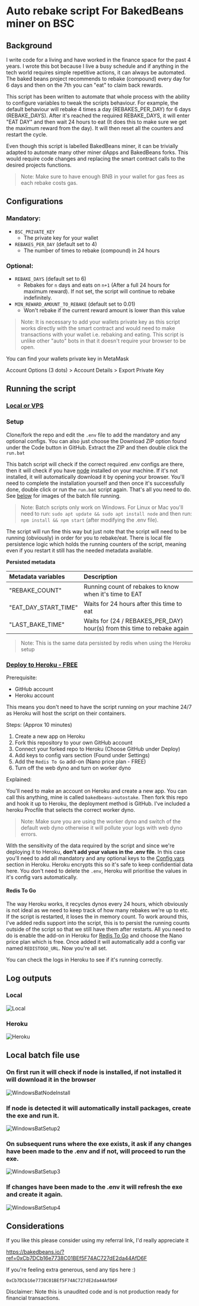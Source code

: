 # Auto rebake script For BakedBeans miner on BSC

## Background

I write code for a living and have worked in the finance space for the past 4 years. I wrote this bot because I live a busy schedule and if anything in the tech world requires simple repetitive actions, it can always be automated. The baked beans project recommends to rebake (compound) every day for 6 days and then on the 7th you can "eat" to claim back rewards. 

This script has been written to automate that whole process with the ability to configure variables to tweak the scripts behaviour. For example, the default behaviour will rebake 4 times a day (REBAKES_PER_DAY) for 6 days (REBAKE_DAYS). After it's reached the required REBAKE_DAYS, it will enter "EAT DAY" and then wait 24 hours to eat (It does this to make sure we get the maximum reward from the day). It will then reset all the counters and restart the cycle. 

Even though this script is labelled BakedBeans miner, it can be trivially adapted to automate many other miner dApps and BakedBeans forks. This would require code changes and replacing the smart contract calls to the desired projects functions.

> Note: Make sure to have enough BNB in your wallet for gas fees as each rebake costs gas.

## Configurations

### Mandatory:
- `BSC_PRIVATE_KEY`
    - The private key for your wallet
- `REBAKES_PER_DAY` (default set to 4)
    - The number of times to rebake (compound) in 24 hours

### Optional:
- `REBAKE_DAYS` (default set to 6)
    - Rebakes for `n` days and eats on `n+1` (After a full 24 hours for maximum reward). If not set, the script will continue to rebake indefinitely. 
- `MIN_REWARD_AMOUNT_TO_REBAKE` (default set to 0.01)
    - Won't rebake if the current reward amount is lower than this value

> Note: It is necessary to add your wallets private key as this script works directly with the smart contract and would need to make transactions with your wallet i.e. rebaking and eating. This script is unlike other "auto" bots in that it doesn't require your browser to be open. 

You can find your wallets private key in MetaMask 

Account Options (3 dots) > Account Details > Export Private Key

## Running the script

### <ins>Local or VPS</ins>

### Setup

Clone/fork the repo and edit the `.env` file to add the mandatory and any optional configs. You can also just choose the Download ZIP option found under the Code button in GitHub. Extract the ZIP and then double click the `run.bat`

This batch script will check if the correct required .env configs are there, then it will check if you have [node](https://nodejs.org/en/) installed on your machine. If it's not installed, it will automatically download it by opening your browser. You'll need to complete the installation yourself and then once it's successfully done, double click or run the `run.bat` script again. That's all you need to do. See [below](#local-batch-file-use) for images of the batch file running.

> Note: Batch scripts only work on Windows. For Linux or Mac you'll need to run: `sudo apt update && sudo apt install node` and then run: `npm install && npm start` (after modifying the .env file).

The script will run fine this way but just note that the script will need to be running (obviously) in order for you to rebake/eat. There is local file persistence logic which holds the running counters of the script, meaning even if you restart it still has the needed metadata available.

<b>Persisted metadata</b>

|Metadata variables|Description|
|:-------------|:-----------------------------------------|
|"REBAKE_COUNT"|Running count of rebakes to know when it's time to EAT|
|"EAT_DAY_START_TIME"|Waits for 24 hours after this time to eat|
|"LAST_BAKE_TIME"| Waits for (24 / REBAKES_PER_DAY) hour(s) from this time to rebake again|

> Note: This is the same data persisted by redis when using the Heroku setup

### <ins>Deploy to Heroku - FREE</ins>

Prerequisite: 
- GitHub account
- Heroku account

This means you don't need to have the script running on your machine 24/7 as Heroku will host the script on their containers.

Steps: (Approx 10 minutes)
1. Create a new app on Heroku
2. Fork this repository to your own GitHub account
3. Connect your forked repo to Heroku (Choose GitHub under Deploy)
4. Add keys to config vars section (Found under Settings)
5. Add the `Redis To Go` add-on (Nano price plan - FREE)
6. Turn off the web dyno and turn on worker dyno

Explained:

You'll need to make an account on Heroku and create a new app. You can call this anything, mine is called `bakedbeans-autostake`. Then fork this repo and hook it up to Heroku, the deployment method is GitHub. I've included a heroku Procfile that selects the correct worker dyno. 

> Note: Make sure you are using the worker dyno and switch of the default web dyno otherwise it will pollute your logs with web dyno errors.

With the sensitivity of the data required by the script and since we're deploying it to Heroku, <b>don't add your values in the .env file</b>. In this case you'll need to add all mandatory and any optional keys to the [Config vars](https://devcenter.heroku.com/articles/config-vars) section in Heroku. Heroku encrypts this so it's safe to keep confidential data here. You don't need to delete the `.env`, Heroku will prioritise the values in it's config vars automatically.

#### <b>Redis To Go</b>

The way Heroku works, it recycles dynos every 24 hours, which obviously is not ideal as we need to keep track of how many rebakes we're up to etc. If the script is restarted, it loses the in memory count. To work around this, I've added redis support into the script, this is to persist the running counts outside of the script so that we still have them after restarts. All you need to do is enable the add-on in Heroku for [Redis To Go](https://elements.heroku.com/addons/redistogo) and choose the Nano price plan which is free. Once added it will automatically add a config var named `REDISTOGO_URL`. Now you're all set.

You can check the logs in Heroku to see if it's running correctly.

## Log outputs
### Local
![Local](images/LocalLogOutput.png)
### Heroku
![Heroku](images/HerokuLogOutput.png)

## Local batch file use

### On first run it will check if node is installed, if not installed it will download it in the browser
![WindowsBatNodeInstall](images/WindowsBatSetupNodeInstall.png)

### If node is detected it will automatically install packages, create the exe and run it.
![WindowsBatSetup2](images/WindowsBatSetup1.png)

### On subsequent runs where the exe exists, it ask if any changes have been made to the .env and if not, will proceed to run the exe.
![WindowsBatSetup3](images/WindowsBatSetup2.png)

### If changes have been made to the .env it will refresh the exe and create it again.
![WindowsBatSetup4](images/WindowsBatSetup3.png)


## Considerations

If you like this please consider using my referral link, I'd really appreciate it

https://bakedbeans.io/?ref=0xCb7DCb16e7738C01BEf5F74AC727dE2da44AfD6F

If you're feeling extra generous, send any tips here :) 

`0xCb7DCb16e7738C01BEf5F74AC727dE2da44AfD6F`

Disclaimer: Note this is unaudited code and is not production ready for financial transactions.

